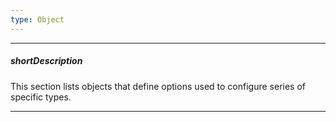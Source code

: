 ```yaml
---
type: Object
---
```

---
##### shortDescription
This section lists objects that define options used to configure series of specific types.

---
